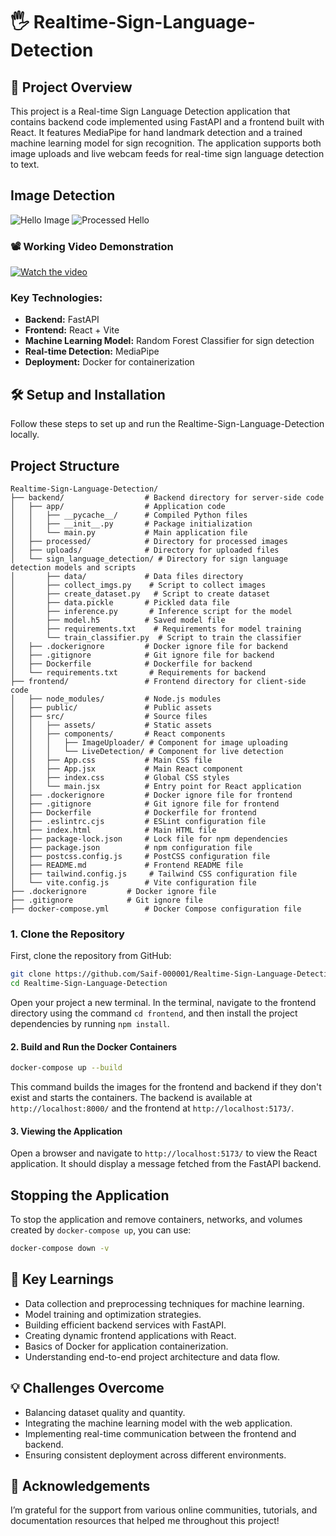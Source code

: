 
# 🖐️ Realtime-Sign-Language-Detection

## 🚀 Project Overview
This project is a Real-time Sign Language Detection application that contains backend code implemented using FastAPI and a frontend built with React. It features MediaPipe for hand landmark detection and a trained machine learning model for sign recognition. The application supports both image uploads and live webcam feeds for real-time sign language detection to text.

## Image Detection

![Hello Image](https://github.com/user-attachments/assets/7c10c077-4dd7-4743-8b0a-78d7868fe8e7)
![Processed Hello](https://github.com/user-attachments/assets/06c0744a-917a-491d-abe7-0f988497fdae)

### 📽️ Working Video Demonstration
[![Watch the video](https://github.com/user-attachments/assets/e750cab4-53b1-432c-b182-488b02942a00)](https://www.youtube.com/watch?v=4iQBZ6NNzMc&t=4s)

### Key Technologies:
- **Backend:** FastAPI
- **Frontend:** React + Vite
- **Machine Learning Model:** Random Forest Classifier for sign detection
- **Real-time Detection:** MediaPipe
- **Deployment:** Docker for containerization

## 🛠️ Setup and Installation
Follow these steps to set up and run the Realtime-Sign-Language-Detection locally.

## Project Structure
```plaintext
Realtime-Sign-Language-Detection/
├── backend/                  # Backend directory for server-side code
│   ├── app/                  # Application code
│   │   ├── __pycache__/      # Compiled Python files
│   │   ├── __init__.py       # Package initialization
│   │   └── main.py           # Main application file
│   ├── processed/            # Directory for processed images
│   ├── uploads/              # Directory for uploaded files
│   └── sign_language_detection/ # Directory for sign language detection models and scripts
│       ├── data/             # Data files directory
│       ├── collect_imgs.py    # Script to collect images
│       ├── create_dataset.py   # Script to create dataset
│       ├── data.pickle       # Pickled data file
│       ├── inference.py       # Inference script for the model
│       ├── model.h5          # Saved model file
│       ├── requirements.txt    # Requirements for model training
│       └── train_classifier.py  # Script to train the classifier
│   ├── .dockerignore         # Docker ignore file for backend
│   ├── .gitignore            # Git ignore file for backend
│   ├── Dockerfile            # Dockerfile for backend
│   └── requirements.txt       # Requirements for backend
├── frontend/                 # Frontend directory for client-side code
│   ├── node_modules/         # Node.js modules
│   ├── public/               # Public assets
│   ├── src/                  # Source files
│   │   ├── assets/           # Static assets
│   │   ├── components/       # React components
│   │   │   ├── ImageUploader/ # Component for image uploading
│   │   │   └── LiveDetection/ # Component for live detection
│   │   ├── App.css           # Main CSS file
│   │   ├── App.jsx           # Main React component
│   │   ├── index.css         # Global CSS styles
│   │   └── main.jsx          # Entry point for React application
│   ├── .dockerignore         # Docker ignore file for frontend
│   ├── .gitignore            # Git ignore file for frontend
│   ├── Dockerfile            # Dockerfile for frontend
│   ├── .eslintrc.cjs         # ESLint configuration file
│   ├── index.html            # Main HTML file
│   ├── package-lock.json     # Lock file for npm dependencies
│   ├── package.json          # npm configuration file
│   ├── postcss.config.js     # PostCSS configuration file
│   ├── README.md             # Frontend README file
│   ├── tailwind.config.js     # Tailwind CSS configuration file
│   └── vite.config.js        # Vite configuration file
├── .dockerignore         # Docker ignore file 
├── .gitignore            # Git ignore file 
├── docker-compose.yml        # Docker Compose configuration file

```

### 1. Clone the Repository
First, clone the repository from GitHub:

```bash
git clone https://github.com/Saif-000001/Realtime-Sign-Language-Detection.git
cd Realtime-Sign-Language-Detection
```
Open your project a new terminal. In the terminal, navigate to the frontend directory using the command `cd frontend`, and then install the project dependencies by running `npm install`. 

#### 2. Build and Run the Docker Containers

```bash
docker-compose up --build
```
This command builds the images for the frontend and backend if they don't exist and starts the containers. The backend is available at `http://localhost:8000/` and the frontend at `http://localhost:5173/`.

#### 3. Viewing the Application

Open a browser and navigate to `http://localhost:5173/` to view the React application. It should display a message fetched from the FastAPI backend.

## Stopping the Application
To stop the application and remove containers, networks, and volumes created by `docker-compose up`, you can use:

```bash 
docker-compose down -v
```

## 🧠 Key Learnings
- Data collection and preprocessing techniques for machine learning.
- Model training and optimization strategies.
- Building efficient backend services with FastAPI.
- Creating dynamic frontend applications with React.
- Basics of Docker for application containerization.
- Understanding end-to-end project architecture and data flow.

## 💡 Challenges Overcome
- Balancing dataset quality and quantity.
- Integrating the machine learning model with the web application.
- Implementing real-time communication between the frontend and backend.
- Ensuring consistent deployment across different environments.

## 🙏 Acknowledgements
I’m grateful for the support from various online communities, tutorials, and documentation resources that helped me throughout this project!
